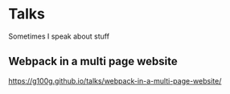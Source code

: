 # Talks
Sometimes I speak about stuff

## Webpack in a multi page website
https://g100g.github.io/talks/webpack-in-a-multi-page-website/
